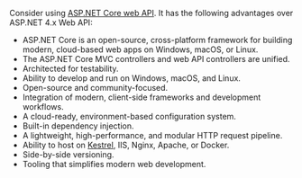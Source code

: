 Consider using [ASP.NET Core web API](/aspnet/core/web-api). It has the following advantages over ASP.NET 4.x Web API:

- ASP.NET Core is an open-source, cross-platform framework for building modern, cloud-based web apps on Windows, macOS, or Linux.
- The ASP.NET Core MVC controllers and web API controllers are unified.
- Architected for testability.
- Ability to develop and run on Windows, macOS, and Linux.
- Open-source and community-focused.
- Integration of modern, client-side frameworks and development workflows.
- A cloud-ready, environment-based configuration system.
- Built-in dependency injection.
- A lightweight, high-performance, and modular HTTP request pipeline.
- Ability to host on [Kestrel](/aspnet/core/fundamentals/servers/kestrel), IIS, Nginx, Apache, or Docker.
- Side-by-side versioning.
- Tooling that simplifies modern web development.
